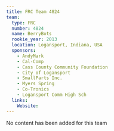 ```yaml
---
title: FRC Team 4824
team:
  type: FRC
  number: 4824
  name: BerryBots
  rookie_year: 2013
  location: Logansport, Indiana, USA
  sponsors:
    - AndyMark
    - Cal-Comp
    - Cass County Community Foundation
    - City of Logansport
    - SmallParts Inc.
    - Myers Spring
    - Co-Tronics
    - Logansport Comm High Sch
  links:
    Website: 
---
```

No content has been added for this team
